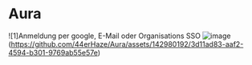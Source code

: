 # Aura

![1]Anmeldung per google, E-Mail oder Organisations SSO
![image](https://github.com/44erHaze/Aura/assets/142980192/5cbc21ad-7e8c-436d-8db1-d5a93b83b426)
(https://github.com/44erHaze/Aura/assets/142980192/3d11ad83-aaf2-4594-b301-9769ab55e57e)

